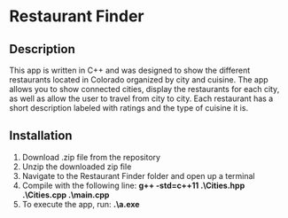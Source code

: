 # Restaurant Finder

## Description
This app is written in C++ and was designed to show the different restaurants located in Colorado organized by city and cuisine. The app allows you to show connected cities, display the restaurants for each city, as well as allow the user to travel from city to city. Each restaurant has a short description labeled with ratings and the type of cuisine it is.

## Installation
1. Download .zip file from the repository
2. Unzip the downloaded zip file
3. Navigate to the Restaurant Finder folder and open up a terminal 
4. Compile with the following line: **g++ -std=c++11 .\Cities.hpp .\Cities.cpp .\main.cpp**
5. To execute the app, run: **.\a.exe**
